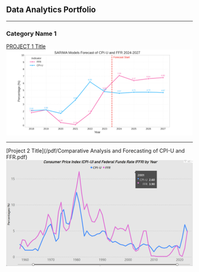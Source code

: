 ## Data Analytics Portfolio

---

### Category Name 1 

[PROJECT 1 Title](/sample_page)
<img src="images/Screenshot 2024-05-08 220553.png?raw=true"/>

---
[Project 2 Title](/pdf/Comparative Analysis and Forecasting of CPI-U and FFR.pdf)
<img src="images/Screenshot 2024-05-08 135637.png?raw=true"/>

